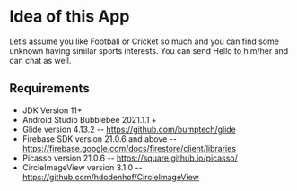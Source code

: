 # Idea of this App

Let’s assume you like Football or Cricket so much and you can find some unknown having similar sports interests. You can send Hello to him/her and can chat as well.

## Requirements
- JDK Version 11+
- Android Studio Bubblebee 2021.1.1 +
- Glide version 4.13.2 -- https://github.com/bumptech/glide
- Firebase SDK version 21.0.6  and above -- https://firebase.google.com/docs/firestore/client/libraries
- Picasso version 21.0.6 -- https://square.github.io/picasso/
- CircleImageView version 3.1.0 -- https://github.com/hdodenhof/CircleImageView
